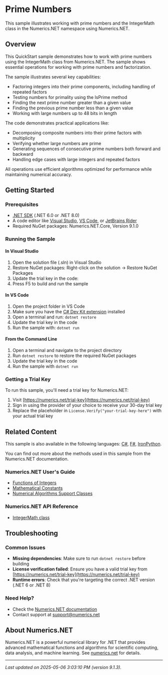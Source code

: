 # Prime Numbers

This sample illustrates working with prime numbers and the IntegerMath class in the Numerics.NET namespace using Numerics.NET.

## Overview

This QuickStart sample demonstrates how to work with prime numbers using the IntegerMath class from 
Numerics.NET. The sample shows essential operations for working with prime numbers and factorization.

The sample illustrates several key capabilities:
- Factoring integers into their prime components, including handling of repeated factors
- Testing numbers for primality using the IsPrime method
- Finding the next prime number greater than a given value
- Finding the previous prime number less than a given value
- Working with large numbers up to 48 bits in length

The code demonstrates practical applications like:
- Decomposing composite numbers into their prime factors with multiplicity
- Verifying whether large numbers are prime
- Generating sequences of consecutive prime numbers both forward and backward
- Handling edge cases with large integers and repeated factors

All operations use efficient algorithms optimized for performance while maintaining numerical accuracy.


## Getting Started

### Prerequisites

- [.NET SDK](https://dotnet.microsoft.com/download) (.NET 6.0 or .NET 8.0)
- A code editor like [Visual Studio](https://visualstudio.microsoft.com/), [VS Code](https://code.visualstudio.com/), or [JetBrains Rider](https://www.jetbrains.com/rider/)
- Required NuGet packages: Numerics.NET.Core, Version 9.1.0

### Running the Sample

#### In Visual Studio
1. Open the solution file (.sln) in Visual Studio
2. Restore NuGet packages: Right-click on the solution → Restore NuGet Packages
3. Update the trial key in the code:
4. Press F5 to build and run the sample

#### In VS Code

1. Open the project folder in VS Code
2. Make sure you have the [C# Dev Kit extension](https://marketplace.visualstudio.com/items?itemName=ms-dotnettools.csdevkit) installed
3. Open a terminal and run: `dotnet restore`
4. Update the trial key in the code 
5. Run the sample with: `dotnet run`

#### From the Command Line

1. Open a terminal and navigate to the project directory
2. Run `dotnet restore` to restore the required NuGet packages
3. Update the trial key in the code
4. Run the sample with `dotnet run`

### Getting a Trial Key

To run this sample, you'll need a trial key for Numerics.NET:

1. Visit [https://numerics.net/trial-key](https://numerics.net/trial-key)
2. Sign in using the provider of your choice to receive your 30-day trial key
3. Replace the placeholder in `License.Verify("your-trial-key-here")` with your actual trial key

## Related Content

This sample is also available in the following languages: 
[C#](https://github.com/NumericsDotNet/quickstart-csharp/tree/net462/mathematics/general/prime-numbers), [F#](https://github.com/NumericsDotNet/quickstart-fsharp/tree/net462/mathematics/general/prime-numbers), [IronPython](https://github.com/NumericsDotNet/quickstart-ironpython/tree/net462/mathematics/general/prime-numbers).

You can find out more about the methods used in this sample from the Numerics.NET documentation.

### Numerics.NET User's Guide

- [Functions of Integers](https://numerics.net/documentation/latest/mathematics/mathematical-functions/functions-of-integers)
- [Mathematical Constants](https://numerics.net/documentation/latest/mathematics/general-classes/mathematical-constants)
- [Numerical Algorithms Support Classes](https://numerics.net/documentation/latest/mathematics/general-classes/numerical-algorithms-support-classes)

### Numerics.NET API Reference

- [IntegerMath class](https://numerics.net/documentation/latest/reference/numerics.net.integermath)


## Troubleshooting

### Common Issues

- **Missing dependencies**: Make sure to run `dotnet restore` before building
- **License verification failed**: Ensure you have a valid trial key from [https://numerics.net/trial-key](https://numerics.net/trial-key)
- **Runtime errors**: Check that you're targeting the correct .NET version (.NET 6 or .NET 8)

### Need Help?

- Check the [Numerics.NET documentation](https://numerics.net/documentation/)
- Contact support at [support@numerics.net](mailto:support@numerics.net?subject=PrimeNumbers%20QuickStart%20Sample%20%28Visual+Basic%29)

## About Numerics.NET

Numerics.NET is a powerful numerical library for .NET that provides advanced mathematical 
functions and algorithms for scientific computing, data analysis, and machine learning.
See [numerics.net](https://numerics.net) for details.

---

_Last updated on 2025-05-06 3:03:10 PM (version 9.1.3)._
